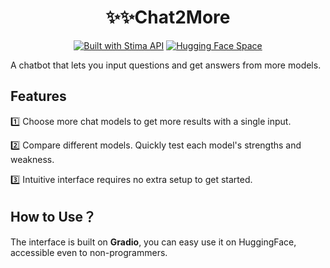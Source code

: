<div align="center">

# ✨✨Chat2More

[![Built with Stima API](https://img.shields.io/badge/Built%20with-Stima%20API-blueviolet?logo=robot)](https://api.stima.tech)
[![Hugging Face Space](https://img.shields.io/badge/Space-%20demo-yellow?logo=huggingface)](https://huggingface.co/spaces/yoyop1217/Chat2More)

</div>

A chatbot that lets you input questions and get answers from more models.

## Features

1️⃣ Choose more chat models to get more results with a single input.

2️⃣ Compare different models. Quickly test each model's strengths and weakness.

3️⃣ Intuitive interface requires no extra setup to get started.

## How to Use？

The interface is built on **Gradio**, you can easy use it on HuggingFace, accessible even to non-programmers.  
